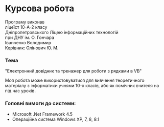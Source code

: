 # Курсова робота

Програму виконав <br>
ліцеїст 10-A-2 класу <br>
Дніпропетровського Ліцею інформаційних технологій <br>
при ДНУ ім. О. Гончара <br>
Іванченко Володимир <br>
Керівник: Олінович Ю. М.

### Тема 
"Електронний довідник та тренажер для роботи з рядками в VB"

Моя робота може використовуватися для вивчення теоретичного матеріалу з інформатики учнями 10-х класів, або як помічник вчителя на під час уроків. 

### Головні вимоги до системи:

 - Microsoft .Net Framework 4.5
 - Операційна система Windows XP, 7, 8, 8.1 

